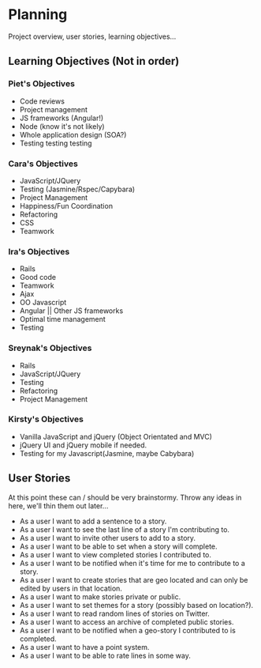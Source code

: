 Planning  
========
Project overview, user stories, learning objectives...  

Learning Objectives (Not in order)  
-------------------

### Piet's Objectives  
  * Code reviews
  * Project management
  * JS frameworks (Angular!)
  * Node (know it's not likely)
  * Whole application design (SOA?)
  * Testing testing testing

### Cara's Objectives
  * JavaScript/JQuery
  * Testing (Jasmine/Rspec/Capybara)
  * Project Management
  * Happiness/Fun Coordination
  * Refactoring
  * CSS
  * Teamwork

### Ira's Objectives
  * Rails
  * Good code
  * Teamwork
  * Ajax
  * OO Javascript
  * Angular || Other JS frameworks
  * Optimal time management
  * Testing

### Sreynak's Objectives
  * Rails
  * JavaScript/JQuery
  * Testing
  * Refactoring
  * Project Management

  
### Kirsty's Objectives
  * Vanilla JavaScript and jQuery (Object Orientated and MVC)
  * jQuery UI and jQuery mobile if needed.
  * Testing for my Javascript(Jasmine, maybe Cabybara)


User Stories  
------------  
At this point these can / should be very brainstormy. Throw any ideas in here, we'll thin them out later...

 * As a user I want to add a sentence to a story. 
 * As a user I want to see the last line of a story I'm contributing to.
 * As a user I want to invite other users to add to a story.
 * As a user I want to be able to set when a story will complete.
 * As a user I want to view completed stories I contributed to.
 * As a user I want to be notified when it's time for me to contribute to a story.
 * As a user I want to create stories that are geo located and can only be edited by users in that location.
 * As a user I want to make stories private or public.
 * As a user I want to set themes for a story (possibly based on location?).
 * As a user I want to read random lines of stories on Twitter.
 * As a user I want to access an archive of completed public stories.
 * As a user I want to be notified when a geo-story I contributed to is completed.
 * As a user I want to have a point system.
 * As a user I want to be able to rate lines in some way.


